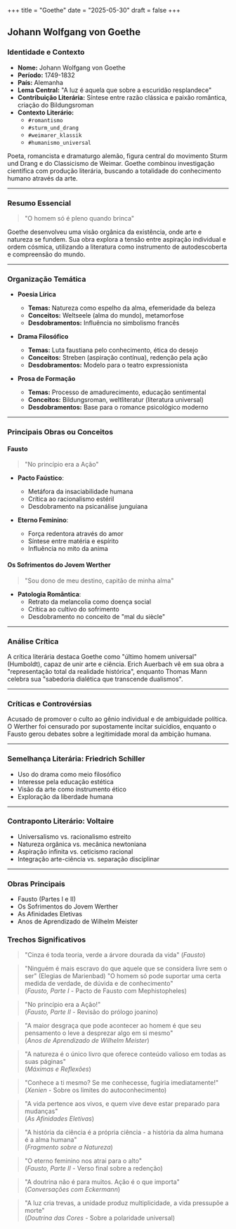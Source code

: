 +++
title = "Goethe"
date = "2025-05-30"
draft = false
+++

## **Johann Wolfgang von Goethe**

### **Identidade e Contexto**

- **Nome:** Johann Wolfgang von Goethe
- **Período:** 1749-1832
- **País:** Alemanha
- **Lema Central:** "A luz é aquela que sobre a escuridão resplandece"
- **Contribuição Literária:** Síntese entre razão clássica e paixão romântica, criação do Bildungsroman
- **Contexto Literário:**
  - `#romantismo`
  - `#sturm_und_drang`
  - `#weimarer_klassik`
  - `#humanismo_universal`

Poeta, romancista e dramaturgo alemão, figura central do movimento Sturm und Drang e do Classicismo de Weimar. Goethe combinou investigação científica com produção literária, buscando a totalidade do conhecimento humano através da arte.

---

### **Resumo Essencial**
>
> "O homem só é pleno quando brinca"

Goethe desenvolveu uma visão orgânica da existência, onde arte e natureza se fundem. Sua obra explora a tensão entre aspiração individual e ordem cósmica, utilizando a literatura como instrumento de autodescoberta e compreensão do mundo.

---

### **Organização Temática**

- **Poesia Lírica**
  - **Temas:** Natureza como espelho da alma, efemeridade da beleza
  - **Conceitos:** Weltseele (alma do mundo), metamorfose
  - **Desdobramentos:** Influência no simbolismo francês

- **Drama Filosófico**
  - **Temas:** Luta faustiana pelo conhecimento, ética do desejo
  - **Conceitos:** Streben (aspiração contínua), redenção pela ação
  - **Desdobramentos:** Modelo para o teatro expressionista

- **Prosa de Formação**
  - **Temas:** Processo de amadurecimento, educação sentimental
  - **Conceitos:** Bildungsroman, weltliteratur (literatura universal)
  - **Desdobramentos:** Base para o romance psicológico moderno

---

### **Principais Obras ou Conceitos**

#### ****Fausto****
>
> "No princípio era a Ação"

- ****Pacto Faústico****:
  - Metáfora da insaciabilidade humana
  - Crítica ao racionalismo estéril
  - Desdobramento na psicanálise junguiana

- ****Eterno Feminino****:
  - Força redentora através do amor
  - Síntese entre matéria e espírito
  - Influência no mito da anima

#### ****Os Sofrimentos do Jovem Werther****
>
> "Sou dono de meu destino, capitão de minha alma"

- ****Patologia Romântica****:
  - Retrato da melancolia como doença social
  - Crítica ao cultivo do sofrimento
  - Desdobramento no conceito de "mal du siècle"

---

### **Análise Crítica**

A crítica literária destaca Goethe como "último homem universal" (Humboldt), capaz de unir arte e ciência. Erich Auerbach vê em sua obra a "representação total da realidade histórica", enquanto Thomas Mann celebra sua "sabedoria dialética que transcende dualismos".

---

### **Críticas e Controvérsias**

Acusado de promover o culto ao gênio individual e de ambiguidade política. O Werther foi censurado por supostamente incitar suicídios, enquanto o Fausto gerou debates sobre a legitimidade moral da ambição humana.

---

### **Semelhança Literária: Friedrich Schiller**

- Uso do drama como meio filosófico
- Interesse pela educação estética
- Visão da arte como instrumento ético
- Exploração da liberdade humana

---

### **Contraponto Literário: Voltaire**

- Universalismo vs. racionalismo estreito
- Natureza orgânica vs. mecânica newtoniana
- Aspiração infinita vs. ceticismo racional
- Integração arte-ciência vs. separação disciplinar

---

### **Obras Principais**

- Fausto (Partes I e II)
- Os Sofrimentos do Jovem Werther
- As Afinidades Eletivas
- Anos de Aprendizado de Wilhelm Meister

### **Trechos Significativos**
>
> "Cinza é toda teoria, verde a árvore dourada da vida" (*Fausto*)

> "Ninguém é mais escravo do que aquele que se considera livre sem o ser" (Elegias de Marienbad)
> "O homem só pode suportar uma certa medida de verdade, de dúvida e de conhecimento"  
> (*Fausto, Parte I* - Pacto de Fausto com Mephistopheles)

> "No princípio era a Ação!"  
> (*Fausto, Parte II* - Revisão do prólogo joanino)

> "A maior desgraça que pode acontecer ao homem é que seu pensamento o leve a desprezar algo em si mesmo"  
> (*Anos de Aprendizado de Wilhelm Meister*)

> "A natureza é o único livro que oferece conteúdo valioso em todas as suas páginas"  
> (*Máximas e Reflexões*)

> "Conhece a ti mesmo? Se me conhecesse, fugiria imediatamente!"  
> (*Xenien* - Sobre os limites do autoconhecimento)

> "A vida pertence aos vivos, e quem vive deve estar preparado para mudanças"  
> (*As Afinidades Eletivas*)

> "A história da ciência é a própria ciência - a história da alma humana é a alma humana"  
> (*Fragmento sobre a Natureza*)

> "O eterno feminino nos atrai para o alto"  
> (*Fausto, Parte II* - Verso final sobre a redenção)

> "A doutrina não é para muitos. Ação é o que importa"  
> (*Conversações com Eckermann*)

> "A luz cria trevas, a unidade produz multiplicidade, a vida pressupõe a morte"  
> (*Doutrina das Cores* - Sobre a polaridade universal)
